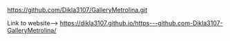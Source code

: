 https://github.com/Dikla3107/GalleryMetrolina.git

Link to website-->
 https://dikla3107.github.io/https---github.com-Dikla3107-GalleryMetrolina/

